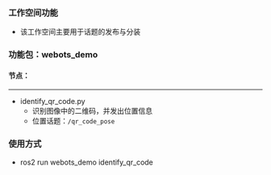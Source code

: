 ### 工作空间功能
- 该工作空间主要用于话题的发布与分装

### 功能包：webots_demo
#### 节点：

----------------------------------
- identify_qr_code.py
    - 识别图像中的二维码，并发出位置信息
    - 位置话题：`/qr_code_pose`
### 使用方式
- ros2 run webots_demo identify_qr_code